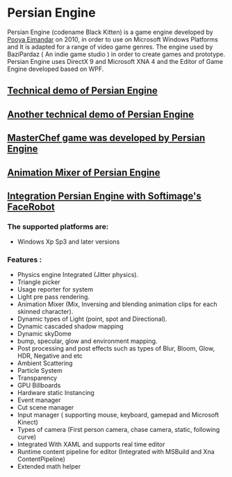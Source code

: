 # Persian Engine
Persian Engine (codename Black Kitten) is a game engine developed by [Pooya Eimandar](http://pooyaeimandar.github.io/) on 2010, in order to use on Microsoft Windows Platforms and It is adapted for a range of video game genres.
The engine used by BaziPardaz ( An indie game studio ) in order to create games and prototype.
Persian Engine uses DirectX 9 and Microsoft XNA 4 and the Editor of Game Engine developed based on WPF.

## [Technical demo of Persian Engine](http://vimeo.com/106925703)
## [Another technical demo of Persian Engine](http://vimeo.com/pooyaeimandar/persianengine)
## [MasterChef game was developed by Persian Engine](https://vimeo.com/96698402)
## [Animation Mixer of Persian Engine](http://vimeo.com/pooyaeimandar/persianenginemixer)
## [Integration Persian Engine with Softimage's FaceRobot](http://vimeo.com/pooyaeimandar/persianenginefacerobot)

### The supported platforms are:
* Windows Xp Sp3 and later versions

### Features :
* Physics engine Integrated (Jitter physics).
* Triangle picker
* Usage reporter for system 
* Light pre pass rendering.
* Animation Mixer (Mix, Inversing and blending animation clips for each skinned character).
* Dynamic types of Light (point, spot and Directional).
* Dynamic cascaded shadow mapping
* Dynamic skyDome  
* bump, specular, glow and environment mapping.
* Post processing and post effects such as types of Blur, Bloom, Glow, HDR, Negative and etc  
* Ambient Scattering
* Particle System
* Transparency
* GPU Billboards
* Hardware static Instancing
* Event manager
* Cut scene manager
* Input manager ( supporting mouse, keyboard, gamepad and Microsoft Kinect) 
* Types of camera (First person camera, chase camera, static, following curve)
* Integrated With XAML and supports real time editor
* Runtime content pipeline for editor (Integrated with MSBuild and Xna ContentPipeline)
* Extended math helper 



